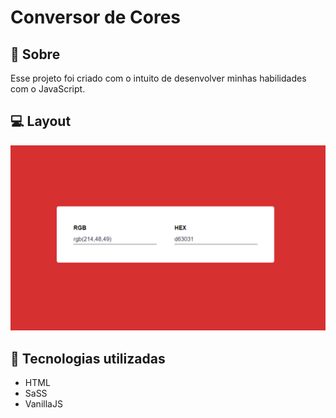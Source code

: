 # Conversor de Cores

## 📖 Sobre

Esse projeto foi criado com o intuito de desenvolver minhas habilidades com o JavaScript.

## 💻 Layout

![Layout](https://github.com/anderama/color-converter/blob/main/layout.png)

## 🚀 Tecnologias utilizadas

* HTML
* SaSS
* VanillaJS
